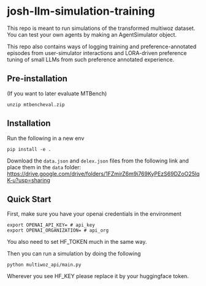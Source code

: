 # josh-llm-simulation-training

This repo is meant to run simulations of the transformed multiwoz dataset. You can test your own agents by making 
an AgentSimulator object.

This repo also contains ways of logging training and preference-annotated episodes from user-simulator interactions and LORA-driven preference tuning of small LLMs from such preference annotated experience.

## Pre-installation

(If you want to later evaluate MTBench)
```
unzip mtbencheval.zip
```

## Installation
Run the following in a new env
```
pip install -e .
```
Download the ```data.json``` and ```delex.json``` files from the following link and place them in the ```data``` folder: https://drive.google.com/drive/folders/1FZmirZ6m9i769KyPEzS69DZoO25lqK-u?usp=sharing

## Quick Start
First, make sure you have your openai credentials in the environment
```
export OPENAI_API_KEY= # api_key
export OPENAI_ORGANIZATION= # api_org
```
You also need to set HF_TOKEN much in the same way.

Then you can run a simulation by doing the following
```
python multiwoz_api/main.py
```

Wherever you see HF_KEY please replace it by your huggingface token.
